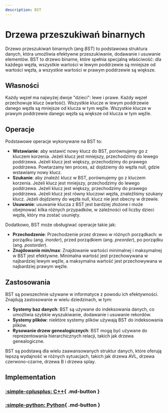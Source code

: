 ```yaml
---
description: BST
---
```


# Drzewa przeszukiwań binarnych

Drzewo przeszukiwań binarnych (ang *BST*) to podstawowa struktura danych, która umożliwia efektywne przeszukiwanie, dodawanie i usuwanie elementów. BST to drzewo binarne, które spełnia specjalną właściwość: dla każdego węzła, wszystkie wartości w lewym poddrzewie są mniejsze od wartości węzła, a wszystkie wartości w prawym poddrzewie są większe.

## Własności

Każdy węzeł ma najwyżej dwoje "dzieci": lewe i prawe.
Każdy węzeł przechowuje klucz (wartość).
Wszystkie klucze w lewym poddrzewie danego węzła są mniejsze od klucza w tym węźle.
Wszystkie klucze w prawym poddrzewie danego węzła są większe od klucza w tym węźle.

## Operacje

Podstawowe operacje wykonywane na BST to:

- **Wstawianie**: aby wstawić nowy klucz do BST, porównujemy go z kluczem korzenia. Jeżeli klucz jest mniejszy, przechodzimy do lewego poddrzewa. Jeżeli klucz jest większy, przechodzimy do prawego poddrzewa. Powtarzamy ten proces, aż dojdziemy do węzła null, gdzie wstawiamy nowy klucz.
- **Szukanie**: aby znaleźć klucz w BST, porównujemy go z kluczem korzenia. Jeżeli klucz jest mniejszy, przechodzimy do lewego poddrzewa. Jeżeli klucz jest większy, przechodzimy do prawego poddrzewa. Jeżeli klucz jest równy kluczowi węzła, znaleźliśmy szukany klucz. Jeżeli dojdziemy do węzła null, klucz nie jest obecny w drzewie.
- **Usuwanie**: usuwanie klucza z BST jest bardziej złożone i może obejmować kilka różnych przypadków, w zależności od liczby dzieci węzła, który ma zostać usunięty.

Dodatkowo, BST może obsługiwać operacje takie jak:

- **Przechodzenie**: Przechodzenie przez drzewo w różnych porządkach: w porządku (ang. *inorder*), przed porządkiem (ang. *preorder*), po porządku (ang. *postorder*).
- **Znajdowanie min/max**: Znajdowanie wartości minimalnej i maksymalnej w BST jest efektywne. Minimalna wartość jest przechowywana w najbardziej lewym węźle, a maksymalna wartość jest przechowywana w najbardziej prawym węźle.

## Zastosowania

BST są powszechnie używane w informatyce z powodu ich efektywności. Znajdują zastosowanie w wielu dziedzinach, w tym:

- **Systemy baz danych**: BST są używane do indeksowania danych, co umożliwia szybkie wyszukiwanie, dodawanie i usuwanie rekordów.
- **Systemy plików**: niektóre systemy plików używają BST do indeksowania plików.
- **Rysowanie drzew genealogicznych**: BST mogą być używane do reprezentowania hierarchicznych relacji, takich jak drzewa genealogiczne.

BST są podstawą dla wielu zaawansowanych struktur danych, które oferują lepszą wydajność w różnych sytuacjach, takich jak drzewa AVL, drzewa czerwono-czarne, drzewa B i drzewa splay.

## Implementation

### [:simple-cplusplus: C++](../../programming/c++/algorithms/structures/bst.md){ .md-button }

### [:simple-python: Python](../../programming/python/algorithms/structures/bst.md){ .md-button }
